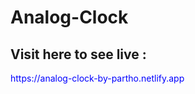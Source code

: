 # Analog-Clock
<h2>Visit here to see live : </h2>
<sapn style="color: blue">https://analog-clock-by-partho.netlify.app</sapn>
